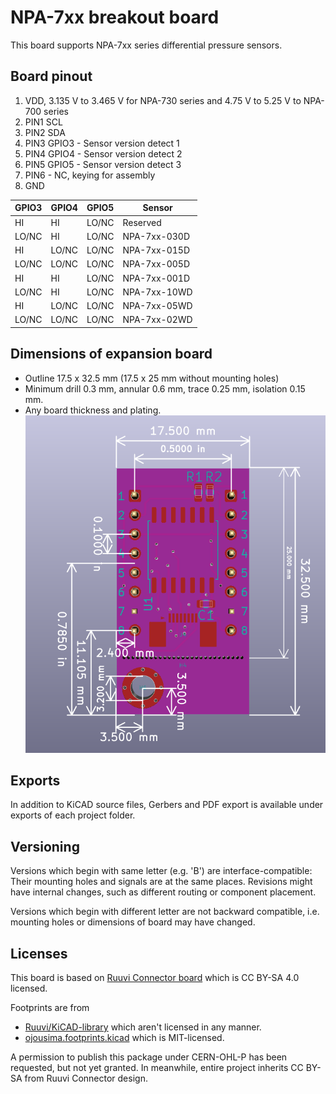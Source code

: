 # NPA-7xx breakout board 

This board supports NPA-7xx series differential pressure sensors. 

## Board pinout 

1) VDD, 3.135 V to 3.465 V for NPA-730 series and 4.75 V to 5.25 V to NPA-700 series
2) PIN1 SCL
3) PIN2 SDA
4) PIN3 GPIO3 - Sensor version detect 1
5) PIN4 GPIO4 - Sensor version detect 2
6) PIN5 GPIO5 - Sensor version detect 3
7) PIN6 - NC, keying for assembly
8) GND

| GPIO3 | GPIO4 | GPIO5 | Sensor |
| ----- | ----- | ----- | ------ |
| HI    | HI    | LO/NC | Reserved     |
| LO/NC | HI    | LO/NC | NPA-7xx-030D |
| HI    | LO/NC | LO/NC | NPA-7xx-015D |
| LO/NC | LO/NC | LO/NC | NPA-7xx-005D |
| HI    | HI    | LO/NC | NPA-7xx-001D |
| LO/NC | HI    | LO/NC | NPA-7xx-10WD |
| HI    | LO/NC | LO/NC | NPA-7xx-05WD |
| LO/NC | LO/NC | LO/NC | NPA-7xx-02WD |

## Dimensions of expansion board

* Outline 17.5 x 32.5 mm (17.5 x 25 mm without mounting holes)
* Minimum drill 0.3 mm, annular 0.6 mm, trace 0.25 mm, isolation 0.15 mm.
* Any board thickness and plating.
![NPA-7XX breakout](breakout.png)

## Exports
In addition to KiCAD source files, Gerbers and PDF export is available under exports of
each project folder.

## Versioning
Versions which begin with same letter (e.g. 'B') are interface-compatible: Their mounting holes
and signals are at the same places. Revisions might have internal changes, such as different routing or
component placement.

Versions which begin with different letter are not backward compatible, i.e. mounting holes or dimensions of board
may have changed. 

## Licenses

This board is based on [Ruuvi Connector board](https://github.com/ruuvi/connector) which is
CC BY-SA 4.0 licensed. 

Footprints are from 
 * [Ruuvi/KiCAD-library](https://www.ohwr.org/project/cernohl/wikis/uploads/8a6b5d01f71c207c49493e4d114d61e6/cern_ohl_p_v2_howto.pdf) 
which aren't licensed in any manner.
 * [ojousima.footprints.kicad](https://github.com/ojousima/ojousima.footprints.kicad/tree/0481a381fbb01a2b40545e94f72d81239064c85a) which is MIT-licensed.

A permission to publish this package under CERN-OHL-P has been requested, but not yet granted. In meanwhile, entire project inherits 
CC BY-SA from Ruuvi Connector design.
